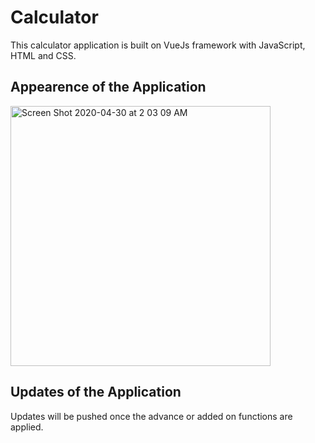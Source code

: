 # Calculator
This calculator application is built on VueJs framework with JavaScript, HTML and CSS. 

## Appearence of the Application
<img width="416" alt="Screen Shot 2020-04-30 at 2 03 09 AM" src="https://user-images.githubusercontent.com/38584966/80620414-5639c280-8a89-11ea-9593-e67d55ec08a3.png">

## Updates of the Application
Updates will be pushed once the advance or added on functions are applied. 
